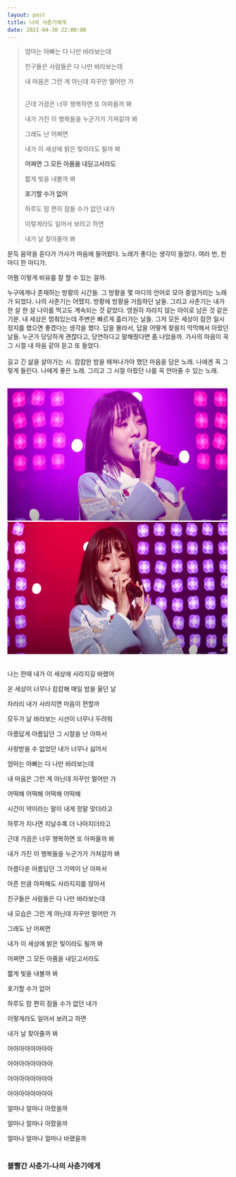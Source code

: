 ```yaml
---
layout: post
title: 나의 사춘기에게
date: 2021-04-30 22:00:00
---
```


<blockquote>

엄마는 아빠는 다 나만 바라보는데

친구들은 사람들은 다 나만 바라보는데

내 마음은 그런 게 아닌데 자꾸만 멀어만 가
<br>
<br>

근데 가끔은 너무 행복하면 또 아파올까 봐

내가 가진 이 행복들을 누군가가 가져갈까 봐

그래도 난 어쩌면

내가 이 세상에 밝은 빛이라도 될까 봐

**어쩌면 그 모든 아픔을 내딛고서라도**

짧게 빛을 내볼까 봐

**포기할 수가 없어**

하루도 맘 편히 잠들 수가 없던 내가

이렇게라도 일어서 보려고 하면

내가 날 찾아줄까 봐
</blockquote>

문득 음악을 듣다가 가사가 마음에 들어왔다. 노래가 좋다는 생각이 들었다. 여러 번, 한 마디 한 마디가. 

어쩜 이렇게 비유를 잘 할 수 있는 걸까.

누구에게나 존재하는 방황의 시간들. 그 방황을 몇 마디의 언어로 모아 중얼거리는 노래가 되었다. 나의 사춘기는 어땠지. 방황에 방황을 거듭하던 날들. 그리고 사춘기는 내가 한 살 한 살 나이를 먹고도 계속되는 것 같았다. 영원히 자라지 않는 아이로 남은 것 같은 기분. 내 세상은 멈춰있는데 주변은 빠르게 흘러가는 날들. 그저 모든 세상이 잠깐 일시정지를 했으면 좋겠다는 생각을 했다. 답을 몰라서, 답을 어떻게 찾을지 막막해서 아팠던 날들. 누군가 당당하게 괜찮다고, 당연하다고 말해줬다면 좀 나았을까. 가사의 마음이 꼭 그 시절 내 마음 같아 듣고 또 들었다.  
<br>
길고 긴 삶을 살아가는 시. 캄캄한 밤을 헤쳐나가야 했던 마음을 담은 노래. 나에겐 꼭 그렇게 들린다. 나에게 좋은 노래. 그리고 그 시절 아팠던 나를 꼭 안아줄 수 있는 노래. 

<br>
<div class="img_row">
	<img class="col two" src="/img/bol4.jpg" width="500" height="300">
	<img class="col one" src="/img/bol42.jpg" width="500" height="300">
</div>
<br>

나는 한때 내가 이 세상에 사라지길 바랬어

온 세상이 너무나 캄캄해 매일 밤을 울던 날

차라리 내가 사라지면 마음이 편할까

모두가 날 바라보는 시선이 너무나 두려워

아름답게 아름답던 그 시절을 난 아파서

사랑받을 수 없었던 내가 너무나 싫어서

엄마는 아빠는 다 나만 바라보는데

내 마음은 그런 게 아닌데 자꾸만 멀어만 가 

어떡해 어떡해 어떡해 어떡해

시간이 약이라는 말이 내게 정말 맞더라고

하루가 지나면 지날수록 더 나아지더라고

근데 가끔은 너무 행복하면 또 아파올까 봐

내가 가진 이 행복들을 누군가가 가져갈까 봐

아름다운 아름답던 그 기억이 난 아파서

아픈 만큼 아파해도 사라지지를 않아서

친구들은 사람들은 다 나만 바라보는데

내 모습은 그런 게 아닌데 자꾸만 멀어만 가

그래도 난 어쩌면

내가 이 세상에 밝은 빛이라도 될까 봐

어쩌면 그 모든 아픔을 내딛고서라도

짧게 빛을 내볼까 봐

포기할 수가 없어

하루도 맘 편히 잠들 수가 없던 내가

이렇게라도 일어서 보려고 하면

내가 날 찾아줄까 봐

아아아아아아아아

아아아아아아아아

아아아아아아아아

아아아아아아아아

얼마나 얼마나 아팠을까

얼마나 얼마나 아팠을까

얼마나 얼마나 얼마나 바랬을까
<br>
<br>


### 볼빨간 사춘기-나의 사춘기에게